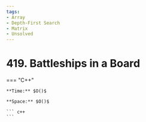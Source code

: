 ```yaml
---
tags:
- Array
- Depth-First Search
- Matrix
- Unsolved
---
```



# 419. Battleships in a Board

=== "C++"

    **Time:** $O()$

    **Space:** $O()$

    ``` c++
    ```